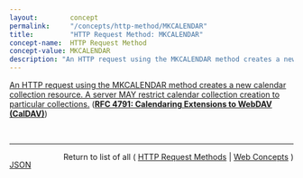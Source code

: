 ```yaml
---
layout:        concept
permalink:     "/concepts/http-method/MKCALENDAR"
title:         "HTTP Request Method: MKCALENDAR"
concept-name:  HTTP Request Method
concept-value: MKCALENDAR
description: "An HTTP request using the MKCALENDAR method creates a new calendar collection resource. A server MAY restrict calendar collection creation to particular collections."
---
```


[An HTTP request using the MKCALENDAR method creates a new calendar collection resource. A server MAY restrict calendar collection creation to particular collections.](https://datatracker.ietf.org/doc/html/rfc4791#section-5.3.1 "Read documentation for HTTP Request Method &#34;MKCALENDAR&#34;") (**[RFC 4791: Calendaring Extensions to WebDAV (CalDAV)](/specs/IETF/RFC/4791 "This document defines extensions to the Web Distributed Authoring and Versioning (WebDAV) protocol to specify a standard way of accessing, managing, and sharing calendaring and scheduling information based on the iCalendar format. This document defines the &#34;calendar-access&#34; feature of CalDAV.")**)

<br/>
<hr/>

<p style="float : left"><a href="./MKCALENDAR.json" title="JSON representing this particular Web Concept value">JSON</a></p>
<p style="text-align: right">Return to list of all ( <a href="../http-method/">HTTP Request Methods</a> | <a href="../">Web Concepts</a> )</p>
